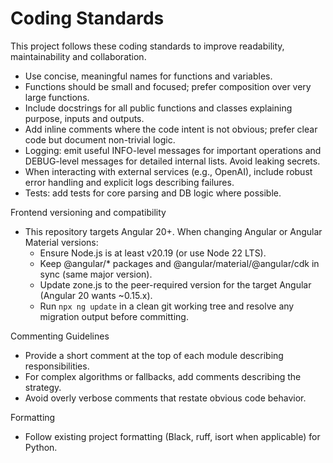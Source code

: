 Coding Standards
================

This project follows these coding standards to improve readability, maintainability and collaboration.

- Use concise, meaningful names for functions and variables.
- Functions should be small and focused; prefer composition over very large functions.
- Include docstrings for all public functions and classes explaining purpose, inputs and outputs.
- Add inline comments where the code intent is not obvious; prefer clear code but document non-trivial logic.
- Logging: emit useful INFO-level messages for important operations and DEBUG-level messages for detailed internal lists. Avoid leaking secrets.
- When interacting with external services (e.g., OpenAI), include robust error handling and explicit logs describing failures.
- Tests: add tests for core parsing and DB logic where possible.

Frontend versioning and compatibility
- This repository targets Angular 20+. When changing Angular or Angular Material versions:
  - Ensure Node.js is at least v20.19 (or use Node 22 LTS).
  - Keep @angular/* packages and @angular/material/@angular/cdk in sync (same major version).
  - Update zone.js to the peer-required version for the target Angular (Angular 20 wants ~0.15.x).
  - Run `npx ng update` in a clean git working tree and resolve any migration output before committing.

Commenting Guidelines
- Provide a short comment at the top of each module describing responsibilities.
- For complex algorithms or fallbacks, add comments describing the strategy.
- Avoid overly verbose comments that restate obvious code behavior.

Formatting
- Follow existing project formatting (Black, ruff, isort when applicable) for Python.
